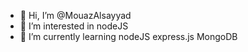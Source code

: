 - 👋 Hi, I’m @MouazAlsayyad
- 👀 I’m interested in nodeJS
- 🌱 I’m currently learning nodeJS express.js MongoDB
<!---- 💞️ I’m looking to collaborate on ...
- 📫 How to reach me ... --->

<!---
MouazAlsayyad/MouazAlsayyad is a ✨ special ✨ repository because its `README.md` (this file) appears on your GitHub profile.
You can click the Preview link to take a look at your changes.
--->
